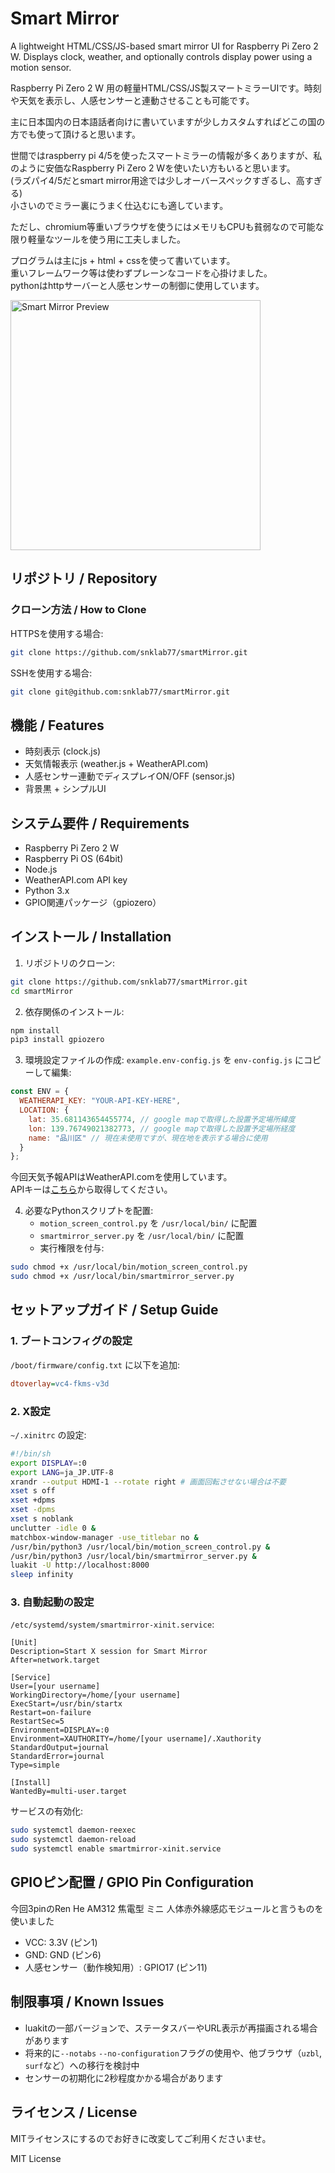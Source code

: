 # Smart Mirror

A lightweight HTML/CSS/JS-based smart mirror UI for Raspberry Pi Zero 2 W. Displays clock, weather, and optionally controls display power using a motion sensor.

Raspberry Pi Zero 2 W 用の軽量HTML/CSS/JS製スマートミラーUIです。時刻や天気を表示し、人感センサーと連動させることも可能です。  

主に日本国内の日本語話者向けに書いていますが少しカスタムすればどこの国の方でも使って頂けると思います。

世間ではraspberry pi 4/5を使ったスマートミラーの情報が多くありますが、私のように安価なRaspberry Pi Zero 2 Wを使いたい方もいると思います。  
(ラズパイ4/5だとsmart mirror用途では少しオーバースペックすぎるし、高すぎる)  
小さいのでミラー裏にうまく仕込むにも適しています。  

ただし、chromium等重いブラウザを使うにはメモリもCPUも貧弱なので可能な限り軽量なツールを使う用に工夫しました。

プログラムは主にjs + html + cssを使って書いています。  
重いフレームワーク等は使わずプレーンなコードを心掛けました。  
pythonはhttpサーバーと人感センサーの制御に使用しています。  


<img src="./docs/images/SmartMirror.png" width="400" alt="Smart Mirror Preview">


## リポジトリ / Repository

### クローン方法 / How to Clone

HTTPSを使用する場合:
```bash
git clone https://github.com/snklab77/smartMirror.git
```

SSHを使用する場合:
```bash
git clone git@github.com:snklab77/smartMirror.git
```

## 機能 / Features

- 時刻表示 (clock.js)
- 天気情報表示 (weather.js + WeatherAPI.com)
- 人感センサー連動でディスプレイON/OFF (sensor.js)
- 背景黒 + シンプルUI

## システム要件 / Requirements

- Raspberry Pi Zero 2 W
- Raspberry Pi OS (64bit)
- Node.js
- WeatherAPI.com API key
- Python 3.x
- GPIO関連パッケージ（gpiozero）

## インストール / Installation

1. リポジトリのクローン:
```bash
git clone https://github.com/snklab77/smartMirror.git
cd smartMirror
```

2. 依存関係のインストール:
```bash
npm install
pip3 install gpiozero
```

3. 環境設定ファイルの作成:
   `example.env-config.js` を `env-config.js` にコピーして編集:
```javascript
const ENV = {
  WEATHERAPI_KEY: "YOUR-API-KEY-HERE",
  LOCATION: {
    lat: 35.681143654455774, // google mapで取得した設置予定場所緯度
    lon: 139.76749021382773, // google mapで取得した設置予定場所経度
    name: "品川区" // 現在未使用ですが、現在地を表示する場合に使用
  }
};
```
今回天気予報APIはWeatherAPI.comを使用しています。  
APIキーは[こちら](https://www.weatherapi.com/)から取得してください。


4. 必要なPythonスクリプトを配置:
   - `motion_screen_control.py` を `/usr/local/bin/` に配置
   - `smartmirror_server.py` を `/usr/local/bin/` に配置
   - 実行権限を付与:
```bash
sudo chmod +x /usr/local/bin/motion_screen_control.py
sudo chmod +x /usr/local/bin/smartmirror_server.py
```

## セットアップガイド / Setup Guide

### 1. ブートコンフィグの設定

`/boot/firmware/config.txt` に以下を追加:
```ini
dtoverlay=vc4-fkms-v3d
```

### 2. X設定

`~/.xinitrc` の設定:
```sh
#!/bin/sh
export DISPLAY=:0
export LANG=ja_JP.UTF-8
xrandr --output HDMI-1 --rotate right # 画面回転させない場合は不要
xset s off
xset +dpms
xset -dpms
xset s noblank
unclutter -idle 0 &
matchbox-window-manager -use_titlebar no &
/usr/bin/python3 /usr/local/bin/motion_screen_control.py &
/usr/bin/python3 /usr/local/bin/smartmirror_server.py &
luakit -U http://localhost:8000
sleep infinity
```

### 3. 自動起動の設定

`/etc/systemd/system/smartmirror-xinit.service`:
```service
[Unit]
Description=Start X session for Smart Mirror
After=network.target

[Service]
User=[your username]
WorkingDirectory=/home/[your username]
ExecStart=/usr/bin/startx
Restart=on-failure
RestartSec=5
Environment=DISPLAY=:0
Environment=XAUTHORITY=/home/[your username]/.Xauthority
StandardOutput=journal
StandardError=journal
Type=simple

[Install]
WantedBy=multi-user.target
```

サービスの有効化:
```bash
sudo systemctl daemon-reexec
sudo systemctl daemon-reload
sudo systemctl enable smartmirror-xinit.service
```

## GPIOピン配置 / GPIO Pin Configuration

今回3pinのRen He AM312 焦電型 ミニ 人体赤外線感応モジュールと言うものを使いました
- VCC: 3.3V (ピン1)
- GND: GND (ピン6)
- 人感センサー（動作検知用）: GPIO17 (ピン11)

## 制限事項 / Known Issues

- luakitの一部バージョンで、ステータスバーやURL表示が再描画される場合があります
- 将来的に`--notabs` `--no-configuration`フラグの使用や、他ブラウザ（`uzbl`, `surf`など）への移行を検討中
- センサーの初期化に2秒程度かかる場合があります

## ライセンス / License

MITライセンスにするのでお好きに改変してご利用くださいませ。  


MIT License
```
